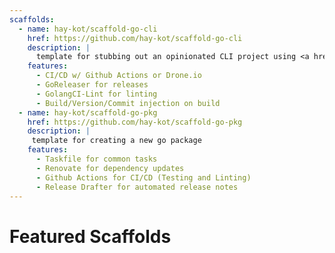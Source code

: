 ```yaml
---
scaffolds:
  - name: hay-kot/scaffold-go-cli
    href: https://github.com/hay-kot/scaffold-go-cli
    description: |
      template for stubbing out an opinionated CLI project using <a href="https://github.com/urfave/cli">urfave/cli</a>
    features:
      - CI/CD w/ Github Actions or Drone.io
      - GoReleaser for releases
      - GolangCI-Lint for linting
      - Build/Version/Commit injection on build
  - name: hay-kot/scaffold-go-pkg
    href: https://github.com/hay-kot/scaffold-go-pkg
    description: |
     template for creating a new go package
    features:
      - Taskfile for common tasks
      - Renovate for dependency updates
      - Github Actions for CI/CD (Testing and Linting)
      - Release Drafter for automated release notes
---
```


# Featured Scaffolds

<script setup>
import Featured from '../components/Featured.vue'
import { useData } from 'vitepress'
const { page } = useData()
</script>

<Featured :features="page.frontmatter.scaffolds"/>
